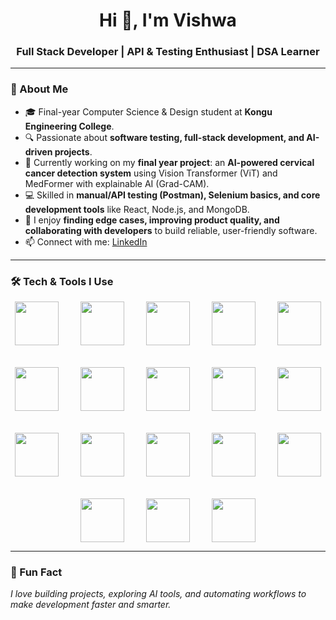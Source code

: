 <h1 align="center">Hi 👋, I'm Vishwa</h1>
<h3 align="center">Full Stack Developer | API & Testing Enthusiast | DSA Learner</h3>

---

### 🚀 About Me  
- 🎓 Final-year Computer Science & Design student at **Kongu Engineering College**.  
- 🔍 Passionate about **software testing, full-stack development, and AI-driven projects**.  
- 🧠 Currently working on my **final year project**: an **AI-powered cervical cancer detection system** using Vision Transformer (ViT) and MedFormer with explainable AI (Grad-CAM).  
- 💻 Skilled in **manual/API testing (Postman), Selenium basics, and core development tools** like React, Node.js, and MongoDB.  
- 🤝 I enjoy **finding edge cases, improving product quality, and collaborating with developers** to build reliable, user-friendly software.  
- 📫 Connect with me: [LinkedIn](https://linkedin.com/in/vishwa-s-552247259)

---

### 🛠️ Tech & Tools I Use  

<p align="center" style="display: flex; flex-wrap: wrap; gap: 35px; justify-content: center;">

  <!-- Languages -->
  <a href="https://developer.mozilla.org/en-US/docs/Web/HTML" target="_blank" rel="noopener noreferrer">
    <img src="https://cdn.jsdelivr.net/gh/devicons/devicon/icons/html5/html5-original.svg" height="70" width="70" />
  </a>
  <a href="https://developer.mozilla.org/en-US/docs/Web/CSS" target="_blank" rel="noopener noreferrer">
    <img src="https://cdn.jsdelivr.net/gh/devicons/devicon/icons/css3/css3-original.svg" height="70" width="70" />
  </a>
  <a href="https://developer.mozilla.org/en-US/docs/Web/JavaScript" target="_blank" rel="noopener noreferrer">
    <img src="https://cdn.jsdelivr.net/gh/devicons/devicon/icons/javascript/javascript-original.svg" height="70" width="70" />
  </a>
  <a href="https://www.oracle.com/java/" target="_blank" rel="noopener noreferrer">
    <img src="https://cdn.jsdelivr.net/gh/devicons/devicon/icons/java/java-original.svg" height="70" width="70" />
  </a>
  <a href="https://en.wikipedia.org/wiki/C_(programming_language)" target="_blank" rel="noopener noreferrer">
    <img src="https://cdn.jsdelivr.net/gh/devicons/devicon/icons/c/c-original.svg" height="70" width="70" />
  </a>

  <!-- Frameworks -->
  <a href="https://react.dev/" target="_blank" rel="noopener noreferrer">
    <img src="https://cdn.jsdelivr.net/gh/devicons/devicon/icons/react/react-original.svg" height="70" width="70" />
  </a>
  <a href="https://nodejs.org/" target="_blank" rel="noopener noreferrer">
    <img src="https://cdn.jsdelivr.net/gh/devicons/devicon/icons/nodejs/nodejs-original.svg" height="70" width="70" />
  </a>
  <a href="https://expressjs.com/" target="_blank" rel="noopener noreferrer">
    <img src="https://cdn.jsdelivr.net/gh/devicons/devicon/icons/express/express-original.svg" height="70" width="70" />
  </a>
  <a href="https://getbootstrap.com/" target="_blank" rel="noopener noreferrer">
    <img src="https://cdn.jsdelivr.net/gh/devicons/devicon/icons/bootstrap/bootstrap-original.svg" height="70" width="70" />
  </a>
  
  <!-- Databases -->
  <a href="https://www.mongodb.com/" target="_blank" rel="noopener noreferrer">
    <img src="https://cdn.jsdelivr.net/gh/devicons/devicon/icons/mongodb/mongodb-original.svg" height="70" width="70" />
  </a>
  <a href="https://www.mysql.com/" target="_blank" rel="noopener noreferrer">
    <img src="https://cdn.jsdelivr.net/gh/devicons/devicon/icons/mysql/mysql-original.svg" height="70" width="70" />
  </a>

  <!-- Tools -->
  <a href="https://code.visualstudio.com/" target="_blank" rel="noopener noreferrer">
    <img src="https://cdn.jsdelivr.net/gh/devicons/devicon/icons/vscode/vscode-original.svg" height="70" width="70" />
  </a>
  <a href="https://git-scm.com/" target="_blank" rel="noopener noreferrer">
    <img src="https://cdn.jsdelivr.net/gh/devicons/devicon/icons/git/git-original.svg" height="70" width="70" />
  </a>
  <a href="https://github.com/" target="_blank" rel="noopener noreferrer">
    <img src="https://cdn.jsdelivr.net/gh/devicons/devicon/icons/github/github-original.svg" height="70" width="70" />
  </a>
  <a href="https://unity.com/" target="_blank" rel="noopener noreferrer">
    <img src="https://cdn.jsdelivr.net/gh/devicons/devicon/icons/unity/unity-original.svg" height="70" width="70" />
  </a>

  <!-- Browsers -->
  <a href="https://www.google.com/chrome/" target="_blank" rel="noopener noreferrer">
    <img src="https://img.icons8.com/color/512/chrome.png" height="70" width="70" />
  </a>
  <a href="https://www.mozilla.org/firefox/" target="_blank" rel="noopener noreferrer">
    <img src="https://img.icons8.com/color/512/firefox.png" height="70" width="70" />
  </a>
  <a href="https://www.microsoft.com/edge" target="_blank" rel="noopener noreferrer">
    <img src="https://img.icons8.com/color/512/ms-edge-new.png" height="70" width="70" />
  </a>

</p>

---

### 🎯 Fun Fact  
*I love building projects, exploring AI tools, and automating workflows to make development faster and smarter.*
